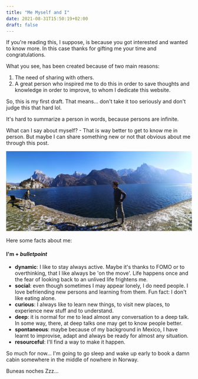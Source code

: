 ```yaml
---
title: "Me Myself and I"
date: 2021-08-31T15:50:19+02:00
draft: false
---
```

If you're reading this, I suppose, is because you got interested and wanted to know more. In this case thanks for gifting me your time and congratulations.

What you see, has been created because of two main reasons: 

1. The need of sharing with others.
2. A great person who inspired me to do this in order to save thoughts and knowledge in order to improve, to whom I dedicate this website.

So, this is my first draft. That means... don't take it too seriously and don't judge this that hard lol.

It's hard to summarize a person in words, because persons are infinite.

What can I say about myself? - That is way better to get to know me in person. But maybe I can share something new or not that obvious about me through this post.

![me](/pics/me.jpg)

Here some facts about me:

#### I'm + *bulletpoint*

- __dynamic__: I like to stay always active. Maybe it's thanks to FOMO or to overthinking, that I like always be 'on the move'. Life happens once and the fear of looking back to an unlived life frightens me.
- __social__: even though sometimes I may appear lonely, I do need people. I love befriending new persons and learning from them. Fun fact: I don't like eating alone.
- __curious__: I always like to learn new things, to visit new places, to experience new stuff and to understand. 
- __deep__: it is normal for me to lead almost any conversation to a deep talk. In some way, there, at deep talks one may get to know people better.
- __spontaneous__: maybe because of my background in Mexico, I have learnt to improvise, adapt and always be ready for almost any situation.
- __resourceful__: I'll find a way to make it happen.

So much for now... I'm going to go sleep and wake up early to book a damn cabin somewhere in the middle of nowhere in Norway. 

Buneas noches Zzz...
